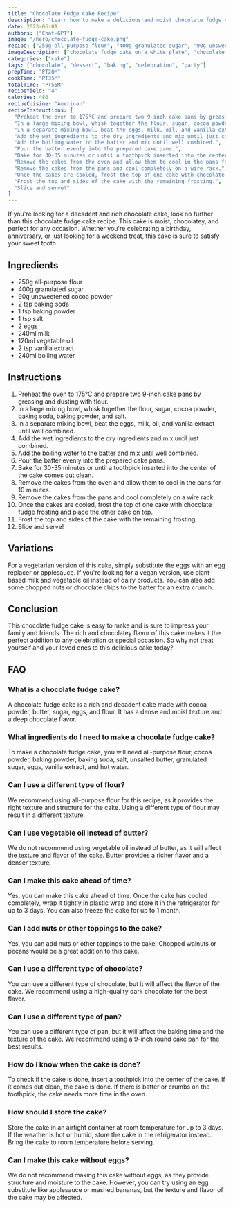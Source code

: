```yaml
---
title: "Chocolate Fudge Cake Recipe"
description: "Learn how to make a delicious and moist chocolate fudge cake at home with this easy recipe. Perfect for any celebration or simply as a weekend treat!"
date: 2023-06-01
authors: ["Chat-GPT"]
image: "/hero/chocolate-fudge-cake.png"
recipe: ["250g all-purpose flour", "400g granulated sugar", "90g unsweetened cocoa powder", "2 tsp baking soda", "1 tsp baking powder", "1 tsp salt", "2 eggs", "240ml milk", "120ml vegetable oil", "2 tsp vanilla extract", "240ml boiling water"]
imageDescription: ["chocolate fudge cake on a white plate", "chocolate cake with fudge frosting", "homemade chocolate cake", "moist and delicious chocolate cake"]
categories: ["cake"]
tags: ["chocolate", "dessert", "baking", "celebration", "party"]
prepTime: "PT20M"
cookTime: "PT35M"
totalTime: "PT55M"
recipeYield: "4"
calories: 480
recipeCuisine: "American"
recipeInstructions: [
  "Preheat the oven to 175°C and prepare two 9-inch cake pans by greasing and dusting with flour.",
  "In a large mixing bowl, whisk together the flour, sugar, cocoa powder, baking soda, baking powder, and salt.",
  "In a separate mixing bowl, beat the eggs, milk, oil, and vanilla extract until well combined.",
  "Add the wet ingredients to the dry ingredients and mix until just combined.",
  "Add the boiling water to the batter and mix until well combined.",
  "Pour the batter evenly into the prepared cake pans.",
  "Bake for 30-35 minutes or until a toothpick inserted into the center of the cake comes out clean.",
  "Remove the cakes from the oven and allow them to cool in the pans for 10 minutes.",
  "Remove the cakes from the pans and cool completely on a wire rack.",
  "Once the cakes are cooled, frost the top of one cake with chocolate fudge frosting and place the other cake on top.",
  "Frost the top and sides of the cake with the remaining frosting.",
  "Slice and serve!"
]
---
```


If you're looking for a decadent and rich chocolate cake, look no further than this chocolate fudge cake recipe. This cake is moist, chocolatey, and perfect for any occasion. Whether you're celebrating a birthday, anniversary, or just looking for a weekend treat, this cake is sure to satisfy your sweet tooth.

## Ingredients

- 250g all-purpose flour
- 400g granulated sugar
- 90g unsweetened cocoa powder
- 2 tsp baking soda
- 1 tsp baking powder
- 1 tsp salt
- 2 eggs
- 240ml milk
- 120ml vegetable oil
- 2 tsp vanilla extract
- 240ml boiling water

## Instructions

1. Preheat the oven to 175°C and prepare two 9-inch cake pans by greasing and dusting with flour.
2. In a large mixing bowl, whisk together the flour, sugar, cocoa powder, baking soda, baking powder, and salt.
3. In a separate mixing bowl, beat the eggs, milk, oil, and vanilla extract until well combined.
4. Add the wet ingredients to the dry ingredients and mix until just combined.
5. Add the boiling water to the batter and mix until well combined.
6. Pour the batter evenly into the prepared cake pans.
7. Bake for 30-35 minutes or until a toothpick inserted into the center of the cake comes out clean.
8. Remove the cakes from the oven and allow them to cool in the pans for 10 minutes.
9. Remove the cakes from the pans and cool completely on a wire rack.
10. Once the cakes are cooled, frost the top of one cake with chocolate fudge frosting and place the other cake on top.
11. Frost the top and sides of the cake with the remaining frosting.
12. Slice and serve!

## Variations

For a vegetarian version of this cake, simply substitute the eggs with an egg replacer or applesauce. If you're looking for a vegan version, use plant-based milk and vegetable oil instead of dairy products. You can also add some chopped nuts or chocolate chips to the batter for an extra crunch.

## Conclusion

This chocolate fudge cake is easy to make and is sure to impress your family and friends. The rich and chocolatey flavor of this cake makes it the perfect addition to any celebration or special occasion. So why not treat yourself and your loved ones to this delicious cake today?

## FAQ

### What is a chocolate fudge cake?

A chocolate fudge cake is a rich and decadent cake made with cocoa powder, butter, sugar, eggs, and flour. It has a dense and moist texture and a deep chocolate flavor.

### What ingredients do I need to make a chocolate fudge cake?

To make a chocolate fudge cake, you will need all-purpose flour, cocoa powder, baking powder, baking soda, salt, unsalted butter, granulated sugar, eggs, vanilla extract, and hot water.

### Can I use a different type of flour?

We recommend using all-purpose flour for this recipe, as it provides the right texture and structure for the cake. Using a different type of flour may result in a different texture.

### Can I use vegetable oil instead of butter?

We do not recommend using vegetable oil instead of butter, as it will affect the texture and flavor of the cake. Butter provides a richer flavor and a denser texture.

### Can I make this cake ahead of time?

Yes, you can make this cake ahead of time. Once the cake has cooled completely, wrap it tightly in plastic wrap and store it in the refrigerator for up to 3 days. You can also freeze the cake for up to 1 month.

### Can I add nuts or other toppings to the cake?

Yes, you can add nuts or other toppings to the cake. Chopped walnuts or pecans would be a great addition to this cake.

### Can I use a different type of chocolate?

You can use a different type of chocolate, but it will affect the flavor of the cake. We recommend using a high-quality dark chocolate for the best flavor.

### Can I use a different type of pan?

You can use a different type of pan, but it will affect the baking time and the texture of the cake. We recommend using a 9-inch round cake pan for the best results.

### How do I know when the cake is done?

To check if the cake is done, insert a toothpick into the center of the cake. If it comes out clean, the cake is done. If there is batter or crumbs on the toothpick, the cake needs more time in the oven.

### How should I store the cake?

Store the cake in an airtight container at room temperature for up to 3 days. If the weather is hot or humid, store the cake in the refrigerator instead. Bring the cake to room temperature before serving.

### Can I make this cake without eggs?

We do not recommend making this cake without eggs, as they provide structure and moisture to the cake. However, you can try using an egg substitute like applesauce or mashed bananas, but the texture and flavor of the cake may be affected.